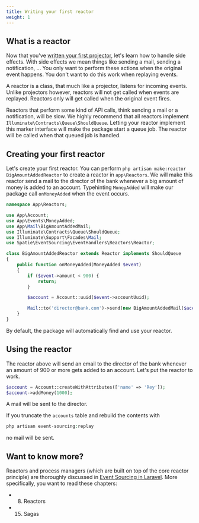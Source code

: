 ```yaml
---
title: Writing your first reactor
weight: 1
---
```


## What is a reactor

Now that you've [written your first projector](/laravel-event-sourcing/v7/using-projectors/writing-your-first-projector), let's learn how to handle side effects. With side effects we mean things like sending a mail, sending a notification, ... You only want to perform these actions when the original event happens. You don't want to do this work when replaying events.

A reactor is a class, that much like a projector, listens for incoming events. Unlike projectors however, reactors will not get called when events are replayed. Reactors only will get called when the original event fires.

Reactors that perform some kind of API calls, think sending a mail or a notification, will be slow. We highly recommend that all reactors implement `Illuminate\Contracts\Queue\ShouldQueue`. Letting your reactor implement this marker interface will make the package start a queue job. The reactor will be called when that queued job is handled.

## Creating your first reactor

Let's create your first reactor. You can perform `php artisan make:reactor BigAmountAddedReactor` to create a reactor in `app\Reactors`. We will make this reactor send a mail to the director of the bank whenever a big amount of money is added to an account. Typehinting `MoneyAdded` will make our package call `onMoneyAdded` when the event occurs.

```php
namespace App\Reactors;

use App\Account;
use App\Events\MoneyAdded;
use App\Mail\BigAmountAddedMail;
use Illuminate\Contracts\Queue\ShouldQueue;
use Illuminate\Support\Facades\Mail;
use Spatie\EventSourcing\EventHandlers\Reactors\Reactor;

class BigAmountAddedReactor extends Reactor implements ShouldQueue
{
    public function onMoneyAdded(MoneyAdded $event)
    {
        if ($event->amount < 900) {
            return;
        }

        $account = Account::uuid($event->accountUuid);

        Mail::to('director@bank.com')->send(new BigAmountAddedMail($account, $event->amount));
    }
}
```

By default, the package will automatically find and use your reactor.

## Using the reactor

The reactor above will send an email to the director of the bank whenever an amount of 900 or more gets added to an account. Let's put the reactor to work.

```php
$account = Account::createWithAttributes(['name' => 'Rey']);
$account->addMoney(1000);
```

A mail will be sent to the director.

If you truncate the `accounts` table and rebuild the contents with

```php
php artisan event-sourcing:replay
```

no mail will be sent.

## Want to know more?

Reactors and process managers (which are built on top of the core reactor principle) are thoroughly discussed in [Event Sourcing in Laravel](https://event-sourcing-laravel.com/). More specifically, you want to read these chapters:

- 08. Reactors
- 15. Sagas
